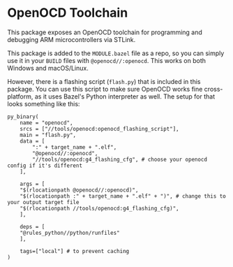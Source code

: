 # OpenOCD Toolchain

This package exposes an OpenOCD toolchain for programming and debugging ARM microcontrollers via
STLink.

This package is added to the `MODULE.bazel` file as a repo, so you can simply use it in your
`BUILD` files with `@openocd//:openocd`. This works on both Windows and macOS/Linux.

However, there is a flashing script (`flash.py`) that is included in this package.
You can use this script to make sure OpenOCD works fine cross-platform, as it uses Bazel's
Python interpreter as well. The setup for that looks something like this:

```bazel
py_binary(
    name = "openocd",
    srcs = ["//tools/openocd:openocd_flashing_script"],
    main = "flash.py",
    data = [
        ":" + target_name + ".elf",
        "@openocd//:openocd",
        "//tools/openocd:g4_flashing_cfg", # choose your openocd config if it's different
    ],

    args = [
    "$(rlocationpath @openocd//:openocd)",
    "$(rlocationpath :" + target_name + ".elf" + ")", # change this to your output target file
    "$(rlocationpath //tools/openocd:g4_flashing_cfg)",
    ],

    deps = [
    "@rules_python//python/runfiles"
    ],

    tags=["local"] # to prevent caching
)
```
